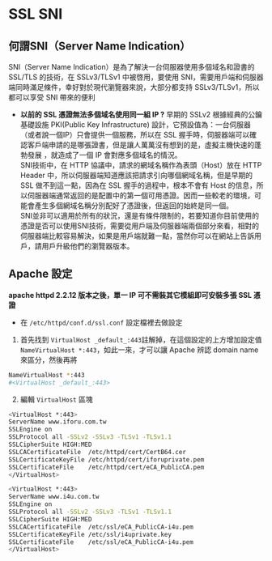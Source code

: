 # SSL SNI 

## 何謂SNI（Server Name Indication）
SNI（Server Name Indication）是為了解決一台伺服器使用多個域名和證書的 SSL/TLS 的技術，在 SSLv3/TLSv1 中被啓用，要使用 SNI，需要用戶端和伺服器端同時滿足條件，幸好對於現代瀏覽器來說，大部分都支持 SSLv3/TLSv1，所以都可以享受 SNI 帶來的便利

- **以前的 SSL 憑證無法多個域名使用同一組 IP ?**
早期的 SSLv2 根據經典的公鑰基礎設施 PKI(Public Key Infrastructure) 設計，它預設值為：一台伺服器（或者說一個IP）只會提供一個服務，所以在 SSL 握手時，伺服器端可以確認客戶端申請的是哪張證書，但是讓人萬萬沒有想到的是，虛擬主機快速的蓬勃發展 ，就造成了一個 IP 會對應多個域名的情況。<br>
SNI技術中，在 HTTP 協議中，請求的網域名稱作為表頭（Host）放在 HTTP Header 中，所以伺服器端知道應該把請求引向哪個網域名稱，但是早期的 SSL 做不到這一點，因為在 SSL 握手的過程中，根本不會有 Host 的信息，所以伺服器端通常返回的是配置中的第一個可用憑證。因而一些較老的環境，可能會產生多個網域名稱分別配好了憑證後，但返回的始終是同一個。<br>
SNI並非可以適用於所有的狀況，還是有條件限制的，若要知道你目前使用的憑證是否可以使用SNI技術，需要從用戶端及伺服器端兩個部分來看，相對的伺服器端比較容易解決，如果是用戶端就難一點，當然你可以在網站上告訴用戶，請用戶升級他們的瀏覽器版本。

## Apache 設定
**apache httpd 2.2.12 版本之後，單一 IP 可不需裝其它模組即可安裝多張 SSL 憑證**

- 在 `/etc/httpd/conf.d/ssl.conf` 設定檔裡去做設定
1. 首先找到 `VirtualHost _default_:443`註解掉，在這個設定的上方增加設定值`NameVirtualHost *:443`，如此一來，才可以讓 Apache 辨認 domain name 來區分，然後再將

```sh
NameVirtualHost *:443
#<VirtualHost _default_:443>
```

2. 編輯 `VirtualHost` 區塊

```sh
<VirtualHost *:443>
ServerName www.iforu.com.tw
SSLEngine on
SSLProtocol all -SSLv2 -SSLv3 -TLSv1 -TLSv1.1
SSLCipherSuite HIGH:MED
SSLCACertificateFile  /etc/httpd/cert/CertB64.cer
SSLCertificateKeyFile /etc/httpd/cert/iforuprivate.pem
SSLCertificateFile    /etc/httpd/cert/eCA_PublicCA.pem
</VirtualHost>
```

```sh
<VirtualHost *:443>
ServerName www.i4u.com.tw
SSLEngine on
SSLProtocol all -SSLv2 -SSLv3 -TLSv1 -TLSv1.1
SSLCipherSuite HIGH:MED
SSLCACertificateFile  /etc/ssl/eCA_PublicCA-i4u.pem
SSLCertificateKeyFile /etc/ssl/i4uprivate.key
SSLCertificateFile    /etc/ssl/eCA_PublicCA-i4u.pem
</VirtualHost>
```

